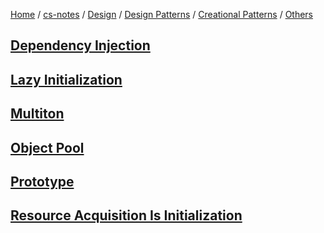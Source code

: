 [Home](https://mengxianbin.github.io) /
[cs-notes](https://mengxianbin.github.io/cs-notes/content) /
[Design](https://mengxianbin.github.io/cs-notes/content/Design) /
[Design Patterns](https://mengxianbin.github.io/cs-notes/content/Design/Design%20Patterns) /
[Creational Patterns](https://mengxianbin.github.io/cs-notes/content/Design/Design%20Patterns/Creational%20Patterns) /
[Others](https://mengxianbin.github.io/cs-notes/content/Design/Design%20Patterns/Creational%20Patterns/Others)

## [Dependency Injection](https://mengxianbin.github.io/cs-notes/content/Design/Design%20Patterns/Creational%20Patterns/Others/Dependency%20Injection)

## [Lazy Initialization](https://mengxianbin.github.io/cs-notes/content/Design/Design%20Patterns/Creational%20Patterns/Others/Lazy%20Initialization)

## [Multiton](https://mengxianbin.github.io/cs-notes/content/Design/Design%20Patterns/Creational%20Patterns/Others/Multiton)

## [Object Pool](https://mengxianbin.github.io/cs-notes/content/Design/Design%20Patterns/Creational%20Patterns/Others/Object%20Pool)

## [Prototype](https://mengxianbin.github.io/cs-notes/content/Design/Design%20Patterns/Creational%20Patterns/Others/Prototype)

## [Resource Acquisition Is Initialization](https://mengxianbin.github.io/cs-notes/content/Design/Design%20Patterns/Creational%20Patterns/Others/Resource%20Acquisition%20Is%20Initialization)
